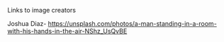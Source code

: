 Links to image creators 

Joshua Diaz- https://unsplash.com/photos/a-man-standing-in-a-room-with-his-hands-in-the-air-NShz_UsQvBE

